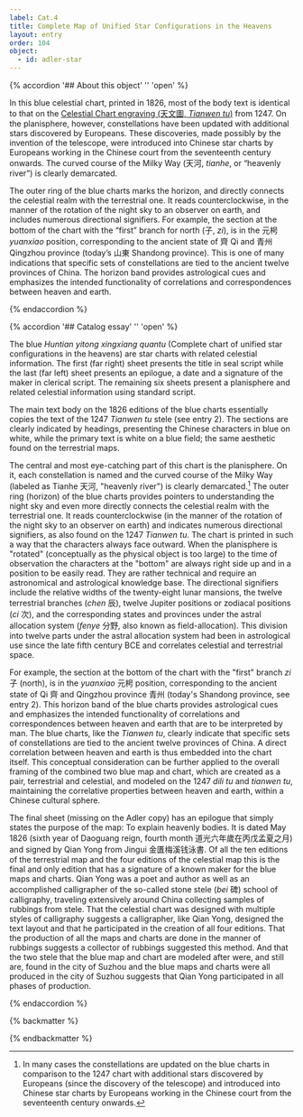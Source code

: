 ```yaml
---
label: Cat.4
title: Complete Map of Unified Star Configurations in the Heavens
layout: entry
order: 104
object:
  - id: adler-star
---
```


{% accordion '## About this object' '' 'open' %}

In this blue celestial chart, printed in 1826, most of the body text is identical to that on the [Celestial Chart engraving (天文圖, *Tianwen tu*)](../1) from 1247. On the planisphere, however, constellations have been updated with additional stars discovered by Europeans. These discoveries, made possibly by the invention of the telescope, were introduced into Chinese star charts by  Europeans working in the Chinese court from the seventeenth century onwards. The curved course of the Milky Way (天河, _tianhe_, or “heavenly river”) is clearly demarcated.

The outer ring of the blue charts marks the horizon, and directly connects the celestial realm with the terrestrial one. It reads counterclockwise, in the manner of the rotation of the night sky to an observer on earth, and includes numerous directional signifiers. For example, the section at the bottom of the chart with the “first” branch for north (子, _zi_), is in the 元枵 _yuanxiao_  position, corresponding to the ancient state of 齊 Qi and 青州 Qingzhou province  (today’s 山東 Shandong province). This is one of many indications that specific sets of constellations are tied to the ancient twelve provinces of China. The horizon band provides astrological cues and emphasizes the intended functionality of correlations and correspondences between heaven and earth.

{% endaccordion %}


{% accordion '## Catalog essay' '' 'open' %}

The blue *Huntian yitong xingxiang quantu* (Complete chart of unified star configurations in the heavens) are star charts with related celestial information. The first (far right) sheet presents the title in seal script while the last (far left) sheet presents an epilogue, a date and a signature of the maker in clerical script. The remaining six sheets present a planisphere and related celestial information using standard script.

The main text body on the 1826 editions of the blue charts essentially copies the text of the 1247 *Tianwen tu* stele (see entry 2). The sections are clearly indicated by headings, presenting the Chinese characters in blue on white, while the primary text is white on a blue field; the same aesthetic found on the terrestrial maps.

The central and most eye-catching part of this chart is the planisphere. On it, each constellation is named and the curved course of the Milky Way (labeled as Tianhe 天河, "heavenly river") is clearly demarcated.[^1] The outer ring (horizon) of the blue charts provides pointers to understanding the night sky and even more directly connects the celestial realm with the terrestrial one. It reads counterclockwise (in the manner of the rotation of the night sky to an observer on earth) and indicates numerous directional signifiers, as also found on the 1247 *Tianwen tu*. The chart is printed in such a way that the characters always face outward. When the planisphere is "rotated" (conceptually as the physical object is too large) to the time of observation the characters at the "bottom" are always right side up and in a position to be easily read. They are rather technical and require an astronomical and astrological knowledge base. The directional signifiers include the relative widths of the twenty-eight lunar mansions, the twelve terrestrial branches (*chen* 辰), twelve Jupiter positions or zodiacal positions (*ci* 次), and the corresponding states and provinces under the astral allocation system (*fenye* 分野, also known as field-allocation). This division into twelve parts under the astral allocation system had been in astrological use since the late fifth century BCE and correlates celestial and terrestrial space.

For example, the section at the bottom of the chart with the "first" branch *zi* 子 (north), is in the *yuanxiao* 元枵 position, corresponding to the ancient state of Qi 齊 and Qingzhou province 青州 (today's Shandong province, see entry 2). This horizon band of the blue charts provides astrological cues and emphasizes the intended functionality of correlations and correspondences between heaven and earth that are to be interpreted by man. The blue charts, like the *Tianwen tu*, clearly indicate that specific sets of constellations are tied to the ancient twelve provinces of China. A direct correlation between heaven and earth is thus embedded into the chart itself. This conceptual consideration can be further applied to the overall framing of the combined two blue map and chart, which are created as a pair, terrestrial and celestial, and modeled on the 1247 *dili tu* and *tianwen tu*, maintaining the correlative properties between heaven and earth, within a Chinese cultural sphere.

The final sheet (missing on the Adler copy) has an epilogue that simply states the purpose of the map: To explain heavenly bodies. It is dated May 1826 (sixth year of Daoguang reign, fourth month 道光六年歲在丙戊孟夏之月) and signed by Qian Yong from Jingui 金匱梅溪钱泳書. Of all the ten editions of the terrestrial map and the four editions of the celestial map this is the final and only edition that has a signature of a known maker for the blue maps and charts. Qian Yong was a poet and author as well as an accomplished calligrapher of the so-called stone stele (*bei* 碑) school of calligraphy, traveling extensively around China collecting samples of rubbings from stele. That the celestial chart was designed with multiple styles of calligraphy suggests a calligrapher, like Qian Yong, designed the text layout and that he participated in the creation of all four editions. That the production of all the maps and charts are done in the manner of rubbings suggests a collector of rubbings suggested this method. And that the two stele that the blue map and chart are modeled after were, and still are, found in the city of Suzhou and the blue maps and charts were all produced in the city of Suzhou suggests that Qian Yong participated in all phases of production.

[^1]: In many cases the constellations are updated on the blue charts in comparison to the 1247 chart with additional stars discovered by Europeans (since the discovery of the telescope) and introduced into Chinese star charts by Europeans working in the Chinese court from the seventeenth century onwards.

{% endaccordion %}






{% backmatter %}


{% endbackmatter %}
